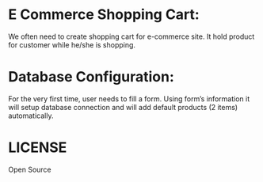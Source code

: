 # E Commerce Shopping Cart: 
We often need to create shopping cart for e-commerce site. It hold product for customer while he/she is shopping. 

# Database Configuration:
For the very first time, user needs to fill a form. Using form’s information it will setup database connection and will add default products (2 items) automatically. 

# LICENSE
Open Source
